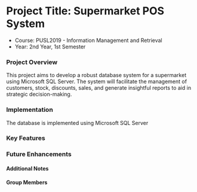# Project Title: Supermarket POS System
- Course: PUSL2019 - Information Management and Retrieval
- Year: 2nd Year, 1st Semester
<h3>Project Overview</h3>
<p>This project aims to develop a robust database system for a supermarket using Microsoft SQL Server. The system will facilitate the management of customers, stock, discounts, sales, and generate insightful reports to aid in strategic decision-making.</p>
<h3>Implementation</h3>
<p>The database is implemented using Microsoft SQL Server</p>
<h3>Key Features</h3>
<h3>Future Enhancements</h3>
<h4>Additional Notes</h4>
<h4>Group Members</h4>
